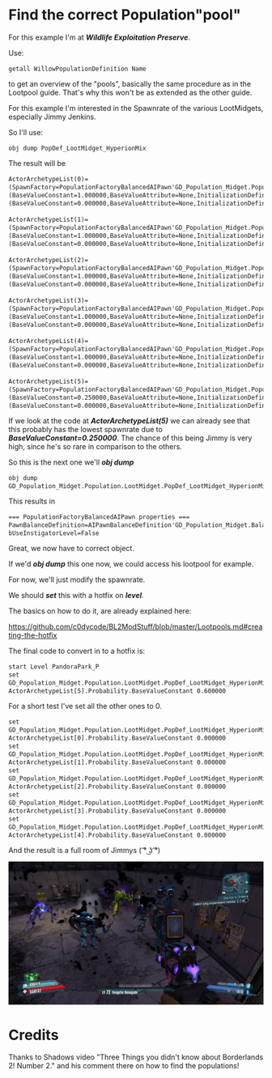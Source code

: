 # Find the correct Population"pool"

For this example I'm at ***Wildlife Exploitation Preserve***.

Use:

```
getall WillowPopulationDefinition Name
```

to get an overview of the "pools", basically the same procedure as in the Lootpool guide.
That's why this won't be as extended as the other guide.

For this example I'm interested in the Spawnrate of the various LootMidgets, especially Jimmy Jenkins.

So I'll use:

```
obj dump PopDef_LootMidget_HyperionMix
```

The result will be

```
ActorArchetypeList(0)=(SpawnFactory=PopulationFactoryBalancedAIPawn'GD_Population_Midget.Population.LootMidget.PopDef_LootMidget_HyperionMix:PopulationFactoryBalancedAIPawn_4',Probability=(BaseValueConstant=1.000000,BaseValueAttribute=None,InitializationDefinition=None,BaseValueScaleConstant=1.000000),MaxActiveAtOneTime=(BaseValueConstant=0.000000,BaseValueAttribute=None,InitializationDefinition=None,BaseValueScaleConstant=0.000000),TestVisibility=False,TestFOV=False)

ActorArchetypeList(1)=(SpawnFactory=PopulationFactoryBalancedAIPawn'GD_Population_Midget.Population.LootMidget.PopDef_LootMidget_HyperionMix:PopulationFactoryBalancedAIPawn_3',Probability=(BaseValueConstant=1.000000,BaseValueAttribute=None,InitializationDefinition=None,BaseValueScaleConstant=1.000000),MaxActiveAtOneTime=(BaseValueConstant=0.000000,BaseValueAttribute=None,InitializationDefinition=None,BaseValueScaleConstant=0.000000),TestVisibility=False,TestFOV=False)

ActorArchetypeList(2)=(SpawnFactory=PopulationFactoryBalancedAIPawn'GD_Population_Midget.Population.LootMidget.PopDef_LootMidget_HyperionMix:PopulationFactoryBalancedAIPawn_2',Probability=(BaseValueConstant=1.000000,BaseValueAttribute=None,InitializationDefinition=None,BaseValueScaleConstant=1.000000),MaxActiveAtOneTime=(BaseValueConstant=0.000000,BaseValueAttribute=None,InitializationDefinition=None,BaseValueScaleConstant=0.000000),TestVisibility=False,TestFOV=False)

ActorArchetypeList(3)=(SpawnFactory=PopulationFactoryBalancedAIPawn'GD_Population_Midget.Population.LootMidget.PopDef_LootMidget_HyperionMix:PopulationFactoryBalancedAIPawn_1',Probability=(BaseValueConstant=1.000000,BaseValueAttribute=None,InitializationDefinition=None,BaseValueScaleConstant=1.000000),MaxActiveAtOneTime=(BaseValueConstant=0.000000,BaseValueAttribute=None,InitializationDefinition=None,BaseValueScaleConstant=0.000000),TestVisibility=False,TestFOV=False)

ActorArchetypeList(4)=(SpawnFactory=PopulationFactoryBalancedAIPawn'GD_Population_Midget.Population.LootMidget.PopDef_LootMidget_HyperionMix:PopulationFactoryBalancedAIPawn_0',Probability=(BaseValueConstant=1.000000,BaseValueAttribute=None,InitializationDefinition=None,BaseValueScaleConstant=1.000000),MaxActiveAtOneTime=(BaseValueConstant=0.000000,BaseValueAttribute=None,InitializationDefinition=None,BaseValueScaleConstant=0.000000),TestVisibility=False,TestFOV=False)

ActorArchetypeList(5)=(SpawnFactory=PopulationFactoryBalancedAIPawn'GD_Population_Midget.Population.LootMidget.PopDef_LootMidget_HyperionMix:PopulationFactoryBalancedAIPawn_5',Probability=(BaseValueConstant=0.250000,BaseValueAttribute=None,InitializationDefinition=None,BaseValueScaleConstant=1.000000),MaxActiveAtOneTime=(BaseValueConstant=0.000000,BaseValueAttribute=None,InitializationDefinition=None,BaseValueScaleConstant=0.000000),TestVisibility=False,TestFOV=False)
```

If we look at the code at ***ActorArchetypeList(5)*** we can already see that this probably has the lowest spawnrate due to ***BaseValueConstant=0.250000***.
The chance of this being Jimmy is very high, since he's so rare in comparison to the others.


So this is the next one we'll ***obj dump***

```
obj dump GD_Population_Midget.Population.LootMidget.PopDef_LootMidget_HyperionMix:PopulationFactoryBalancedAIPawn_5
```

This results in

```
=== PopulationFactoryBalancedAIPawn properties ===
PawnBalanceDefinition=AIPawnBalanceDefinition'GD_Population_Midget.Balance.LootMidget.PawnBalance_Jimmy'
bUseInstigatorLevel=False
```

Great, we now have to correct object.

If we'd ***obj dump*** this one now, we could access his lootpool for example.

For now, we'll just modify the spawnrate.

We should ***set*** this with a hotfix on ***level***.

The basics on how to do it, are already explained here:

https://github.com/c0dycode/BL2ModStuff/blob/master/Lootpools.md#creating-the-hotfix

The final code to convert in to a hotfix is:

```
start Level PandoraPark_P
set GD_Population_Midget.Population.LootMidget.PopDef_LootMidget_HyperionMix ActorArchetypeList[5].Probability.BaseValueConstant 0.600000
```

For a short test I've set all the other ones to 0.
```
set GD_Population_Midget.Population.LootMidget.PopDef_LootMidget_HyperionMix ActorArchetypeList[0].Probability.BaseValueConstant 0.000000
set GD_Population_Midget.Population.LootMidget.PopDef_LootMidget_HyperionMix ActorArchetypeList[1].Probability.BaseValueConstant 0.000000
set GD_Population_Midget.Population.LootMidget.PopDef_LootMidget_HyperionMix ActorArchetypeList[2].Probability.BaseValueConstant 0.000000
set GD_Population_Midget.Population.LootMidget.PopDef_LootMidget_HyperionMix ActorArchetypeList[3].Probability.BaseValueConstant 0.000000
set GD_Population_Midget.Population.LootMidget.PopDef_LootMidget_HyperionMix ActorArchetypeList[4].Probability.BaseValueConstant 0.000000
```

And the result is a full room of Jimmys ( ͡° ͜ʖ ͡°)

![Jimmy](./images/Jimmy.jpg)

# Credits
Thanks to Shadows video "Three Things you didn't know about Borderlands 2! Number 2." and his comment there on how to find the populations!